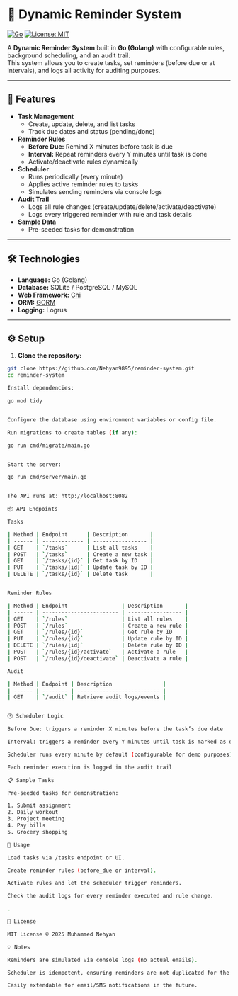 # 📅 Dynamic Reminder System

[![Go](https://img.shields.io/badge/Go-1.21-blue?logo=go)](https://golang.org/) 
[![License: MIT](https://img.shields.io/badge/License-MIT-green.svg)](LICENSE)

A **Dynamic Reminder System** built in **Go (Golang)** with configurable rules, background scheduling, and an audit trail.  
This system allows you to create tasks, set reminders (before due or at intervals), and logs all activity for auditing purposes.

---

## 🚀 Features

- **Task Management**
  - Create, update, delete, and list tasks
  - Track due dates and status (pending/done)
- **Reminder Rules**
  - **Before Due:** Remind X minutes before task is due
  - **Interval:** Repeat reminders every Y minutes until task is done
  - Activate/deactivate rules dynamically
- **Scheduler**
  - Runs periodically (every minute)
  - Applies active reminder rules to tasks
  - Simulates sending reminders via console logs
- **Audit Trail**
  - Logs all rule changes (create/update/delete/activate/deactivate)
  - Logs every triggered reminder with rule and task details
- **Sample Data**
  - Pre-seeded tasks for demonstration

---

## 🛠 Technologies

- **Language:** Go (Golang)
- **Database:** SQLite / PostgreSQL / MySQL
- **Web Framework:** [Chi](https://github.com/go-chi/chi)
- **ORM:** [GORM](https://gorm.io/)
- **Logging:** Logrus

---

## ⚙️ Setup

1. **Clone the repository:**

```bash
git clone https://github.com/Nehyan9895/reminder-system.git
cd reminder-system

Install dependencies:

go mod tidy


Configure the database using environment variables or config file.

Run migrations to create tables (if any):

go run cmd/migrate/main.go


Start the server:

go run cmd/server/main.go


The API runs at: http://localhost:8082

📦 API Endpoints

Tasks

| Method | Endpoint      | Description       |
| ------ | ------------- | ----------------- |
| GET    | `/tasks`      | List all tasks    |
| POST   | `/tasks`      | Create a new task |
| GET    | `/tasks/{id}` | Get task by ID    |
| PUT    | `/tasks/{id}` | Update task by ID |
| DELETE | `/tasks/{id}` | Delete task       |


Reminder Rules

| Method | Endpoint                 | Description       |
| ------ | ------------------------ | ----------------- |
| GET    | `/rules`                 | List all rules    |
| POST   | `/rules`                 | Create a new rule |
| GET    | `/rules/{id}`            | Get rule by ID    |
| PUT    | `/rules/{id}`            | Update rule by ID |
| DELETE | `/rules/{id}`            | Delete rule by ID |
| POST   | `/rules/{id}/activate`   | Activate a rule   |
| POST   | `/rules/{id}/deactivate` | Deactivate a rule |

Audit

| Method | Endpoint | Description                |
| ------ | -------- | -------------------------- |
| GET    | `/audit` | Retrieve audit logs/events |


🕒 Scheduler Logic

Before Due: triggers a reminder X minutes before the task’s due date

Interval: triggers a reminder every Y minutes until task is marked as done

Scheduler runs every minute by default (configurable for demo purposes)

Each reminder execution is logged in the audit trail

📋 Sample Tasks

Pre-seeded tasks for demonstration:

1. Submit assignment
2. Daily workout
3. Project meeting
4. Pay bills
5. Grocery shopping

🔧 Usage

Load tasks via /tasks endpoint or UI.

Create reminder rules (before_due or interval).

Activate rules and let the scheduler trigger reminders.

Check the audit logs for every reminder executed and rule change.

.

📄 License

MIT License © 2025 Muhammed Nehyan

💡 Notes

Reminders are simulated via console logs (no actual emails).

Scheduler is idempotent, ensuring reminders are not duplicated for the same task in the same time window.

Easily extendable for email/SMS notifications in the future.
